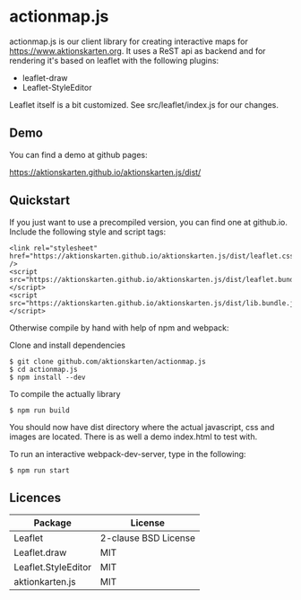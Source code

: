 actionmap.js
============

actionmap.js is our client library for creating interactive maps for
https://www.aktionskarten.org. It uses a ReST api as backend and for rendering
it's based on leaflet with the following plugins:

* leaflet-draw
* Leaflet-StyleEditor

Leaflet itself is a bit customized. See src/leaflet/index.js for our changes.

Demo
----

You can find a demo at github pages:

  https://aktionskarten.github.io/aktionskarten.js/dist/

Quickstart
----------

If you just want to use a precompiled version, you can find one at github.io.
Include the following style and script tags:

```
<link rel="stylesheet" href="https://aktionskarten.github.io/aktionskarten.js/dist/leaflet.css" />
<script src="https://aktionskarten.github.io/aktionskarten.js/dist/leaflet.bundle.js"></script>
<script src="https://aktionskarten.github.io/aktionskarten.js/dist/lib.bundle.js"></script>
```

Otherwise compile by hand with help of npm and webpack:

Clone and install dependencies
```
$ git clone github.com/aktionskarten/actionmap.js
$ cd actionmap.js
$ npm install --dev
```

To compile the actually library
```
$ npm run build
```

You should now have dist directory where the actual javascript, css and images
are located. There is as well a demo index.html to test with.

To run an interactive webpack-dev-server, type in the following:
```
$ npm run start
```


Licences
--------

| Package              | License              |
|----------------------|----------------------|
| Leaflet              | 2-clause BSD License |
| Leaflet.draw         | MIT |
| Leaflet.StyleEditor  | MIT |
| aktionkarten.js      | MIT |
